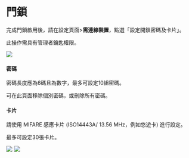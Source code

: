 # 門鎖

完成門鎖啟用後，請在設定頁面&gt;**需連線裝置**，點選「設定開鎖密碼及卡片」。

此操作需具有管理者鑰匙權限。

![](https://userstartw.files.wordpress.com/2019/06/screenshot_2019-06-21-09-59-14-375_com.userstar.phonekey.png)

#### 密碼

密碼長度應為6碼且為數字，最多可設定10組密碼。

可在此頁面移除個別密碼，或刪除所有密碼。

#### 卡片

請使用 MIFARE 感應卡片 \(ISO14443A/ 13.56 MHz，例如悠遊卡\) 進行設定。

最多可設定30張卡片。

![](https://userstartw.files.wordpress.com/2019/06/screenshot_2019-06-20-16-46-57-923_com.userstar.phonekey-1.png)  ![](https://userstartw.files.wordpress.com/2019/06/screenshot_2019-06-20-16-47-01-840_com.userstar.phonekey-1.png)

